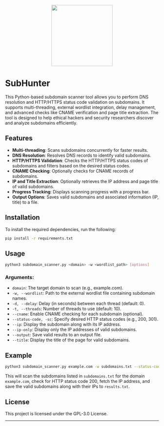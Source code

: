 <p align="center">
  <img src="https://github.com/S-Cyber/phantomstrike/blob/main/main/Icon/PS-Icon.png" width="200">
</p>


# SubHunter 

This Python-based subdomain scanner tool allows you to perform DNS resolution and HTTP/HTTPS status code validation on subdomains. It supports multi-threading, external wordlist integration, delay management, and advanced checks like CNAME verification and page title extraction. The tool is designed to help ethical hackers and security researchers discover and analyze subdomains efficiently.

## Features

- **Multi-threading**: Scans subdomains concurrently for faster results.
- **DNS Resolution**: Resolves DNS records to identify valid subdomains.
- **HTTP/HTTPS Validation**: Checks the HTTP/HTTPS status codes of subdomains and filters based on the desired status codes.
- **CNAME Checking**: Optionally checks for CNAME records of subdomains.
- **IP and Title Extraction**: Optionally retrieves the IP address and page title of valid subdomains.
- **Progress Tracking**: Displays scanning progress with a progress bar.
- **Output Options**: Saves valid subdomains and associated information (IP, title) to a file.

## Installation

To install the required dependencies, run the following:

```bash
pip install -r requirements.txt
```

## Usage

```bash
python3 subdomain_scanner.py <domain> -w <wordlist_path> [options]
```

### Arguments:
- `domain`: The target domain to scan (e.g., example.com).
- `-w, --wordlist`: Path to the external wordlist file containing subdomain names.
- `-d, --delay`: Delay (in seconds) between each thread (default: 0).
- `-t, --threads`: Number of threads to use (default: 10).
- `--cname`: Enable CNAME checking for each subdomain (optional).
- `--status-code, -sc`: Specify desired HTTP status codes (e.g., 200, 301).
- `--ip`: Display the subdomain along with its IP address.
- `--ip-only`: Display only the IP addresses of valid subdomains.
- `--output`: Save valid results to an output file.
- `--title`: Display the title of the page for valid subdomains.

## Example

```bash
python3 subdomain_scanner.py example.com -w subdomains.txt --status-code 200 --ip --output results.txt
```

This will scan the subdomains listed in `subdomains.txt` for the domain `example.com`, check for HTTP status code 200, fetch the IP address, and save the valid subdomains along with their IPs to `results.txt`.

## License

This project is licensed under the GPL-3.0 License.

---
